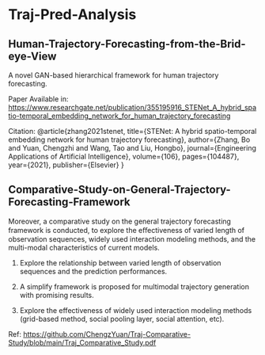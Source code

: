 # Traj-Pred-Analysis

## Human-Trajectory-Forecasting-from-the-Brid-eye-View
A novel GAN-based hierarchical framework for human trajectory forecasting.

Paper Available in: https://www.researchgate.net/publication/355195916_STENet_A_hybrid_spatio-temporal_embedding_network_for_human_trajectory_forecasting

Citation:
@article{zhang2021stenet,
  title={STENet: A hybrid spatio-temporal embedding network for human trajectory forecasting},
  author={Zhang, Bo and Yuan, Chengzhi and Wang, Tao and Liu, Hongbo},
  journal={Engineering Applications of Artificial Intelligence},
  volume={106},
  pages={104487},
  year={2021},
  publisher={Elsevier}
}



## Comparative-Study-on-General-Trajectory-Forecasting-Framework

Moreover, a comparative study on the general trajectory forecasting framework is conducted, to explore the eﬀectiveness of varied length of observation sequences, widely used interaction modeling methods, and the multi-modal characteristics of current models.

1. Explore the relationship between varied length of observation sequences and the prediction performances.

2. A simplify framework is proposed for multimodal trajectory generation with promising results.

3. Explore the effectiveness of widely used interaction modeling methods (grid-based method, social pooling layer, social attention, etc).

Ref: https://github.com/ChengzYuan/Traj-Comparative-Study/blob/main/Traj_Comparative_Study.pdf
